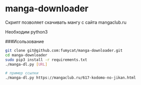 # manga-downloader

Скрипт позволяет скачивать мангу с сайта mangaclub.ru

Необходим python3


###Исользование

```bash
git clone git@github.com:fumycat/manga-downloader.git
cd manga-downloader
sudo pip3 install -r requirements.txt
./manga-dl.py [URL]

# пример ссылки
./manga-dl.py https://mangaclub.ru/617-kodomo-no-jikan.html
```
